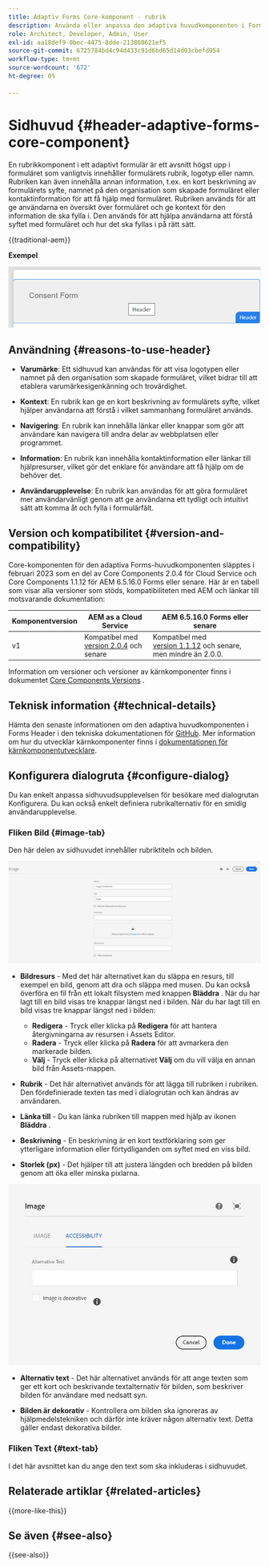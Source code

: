 ```yaml
---
title: Adaptiv Forms Core-komponent - rubrik
description: Använda eller anpassa den adaptiva huvudkomponenten i Forms Header.
role: Architect, Developer, Admin, User
exl-id: aa18def9-0bec-4475-8dde-213860621ef5
source-git-commit: 6725784bd4c94d433c91d6bd65d14d03cbefd954
workflow-type: tm+mt
source-wordcount: '672'
ht-degree: 0%

---
```



# Sidhuvud {#header-adaptive-forms-core-component}

En rubrikkomponent i ett adaptivt formulär är ett avsnitt högst upp i formuläret som vanligtvis innehåller formulärets rubrik, logotyp eller namn. Rubriken kan även innehålla annan information, t.ex. en kort beskrivning av formulärets syfte, namnet på den organisation som skapade formuläret eller kontaktinformation för att få hjälp med formuläret. Rubriken används för att ge användarna en översikt över formuläret och ge kontext för den information de ska fylla i. Den används för att hjälpa användarna att förstå syftet med formuläret och hur det ska fyllas i på rätt sätt.

{{traditional-aem}}

**Exempel**

![exempel](/help/adaptive-forms/assets/header.png)

## Användning {#reasons-to-use-header}

- **Varumärke**: Ett sidhuvud kan användas för att visa logotypen eller namnet på den organisation som skapade formuläret, vilket bidrar till att etablera varumärkesigenkänning och trovärdighet.

- **Kontext**: En rubrik kan ge en kort beskrivning av formulärets syfte, vilket hjälper användarna att förstå i vilket sammanhang formuläret används.

- **Navigering**: En rubrik kan innehålla länkar eller knappar som gör att användare kan navigera till andra delar av webbplatsen eller programmet.

- **Information**: En rubrik kan innehålla kontaktinformation eller länkar till hjälpresurser, vilket gör det enklare för användare att få hjälp om de behöver det.

- **Användarupplevelse**: En rubrik kan användas för att göra formuläret mer användarvänligt genom att ge användarna ett tydligt och intuitivt sätt att komma åt och fylla i formulärfält.

## Version och kompatibilitet {#version-and-compatibility}

Core-komponenten för den adaptiva Forms-huvudkomponenten släpptes i februari 2023 som en del av Core Components 2.0.4 för Cloud Service och Core Components 1.1.12 för AEM 6.5.16.0 Forms eller senare. Här är en tabell som visar alla versioner som stöds, kompatibiliteten med AEM och länkar till motsvarande dokumentation:

| Komponentversion | AEM as a Cloud Service | AEM 6.5.16.0 Forms eller senare |
|---|---|---|
| v1 | Kompatibel med <br>[version 2.0.4](/help/adaptive-forms/version.md) och senare | Kompatibel med <br>[version 1.1.12](/help/adaptive-forms/version.md) och senare, men mindre än 2.0.0. |

Information om versioner och versioner av kärnkomponenter finns i dokumentet [Core Components Versions](/help/adaptive-forms/version.md) .


<!-- ## Sample Component Output {#sample-component-output}

To experience the Accordion Component as well as see examples of its configuration options as well as HTML and JSON output, visit the [Component Library](https://adobe.com/go/aem_cmp_library_accordion). -->

## Teknisk information {#technical-details}

Hämta den senaste informationen om den adaptiva huvudkomponenten i Forms Header i den tekniska dokumentationen för [GitHub](https://github.com/adobe/aem-core-forms-components/tree/master/ui.af.apps/src/main/content/jcr_root/apps/core/fd/components/form/pageheader/v1/pageheader). Mer information om hur du utvecklar kärnkomponenter finns i [dokumentationen för kärnkomponentutvecklare](/help/developing/overview.md).

## Konfigurera dialogruta {#configure-dialog}

Du kan enkelt anpassa sidhuvudsupplevelsen för besökare med dialogrutan Konfigurera. Du kan också enkelt definiera rubrikalternativ för en smidig användarupplevelse.

### Fliken Bild {#image-tab}

Den här delen av sidhuvudet innehåller rubriktiteln och bilden.

![Imagetab](/help/adaptive-forms/assets/header_image.png)

- **Bildresurs** - Med det här alternativet kan du släppa en resurs, till exempel en bild, genom att dra och släppa med musen. Du kan också överföra en fil från ett lokalt filsystem med knappen **Bläddra** . När du har lagt till en bild visas tre knappar längst ned i bilden. När du har lagt till en bild visas tre knappar längst ned i bilden:
   - **Redigera** - Tryck eller klicka på **Redigera** för att hantera återgivningarna av resursen i Assets Editor.
   - **Radera** - Tryck eller klicka på **Radera** för att avmarkera den markerade bilden.
   - **Välj** - Tryck eller klicka på alternativet **Välj** om du vill välja en annan bild från Assets-mappen.

- **Rubrik** - Det här alternativet används för att lägga till rubriken i rubriken. Den fördefinierade texten tas med i dialogrutan och kan ändras av användaren.
- **Länka till** - Du kan länka rubriken till mappen med hjälp av ikonen **Bläddra** .
- **Beskrivning** - En beskrivning är en kort textförklaring som ger ytterligare information eller förtydliganden om syftet med en viss bild.
- **Storlek (px)** - Det hjälper till att justera längden och bredden på bilden genom att öka eller minska pixlarna.

![hjälpmedelsflik](/help/adaptive-forms/assets/header_accessibility.png)

- **Alternativ text** - Det här alternativet används för att ange texten som ger ett kort och beskrivande textalternativ för bilden, som beskriver bilden för användare med nedsatt syn.

- **Bilden är dekorativ** - Kontrollera om bilden ska ignoreras av hjälpmedelstekniken och därför inte kräver någon alternativ text. Detta gäller endast dekorativa bilder.

### Fliken Text {#text-tab}

I det här avsnittet kan du ange den text som ska inkluderas i sidhuvudet.

<!--

## Related article {#related-article}

* [Create a standalone Adaptive Form](https://experienceleague.adobe.com/docs/experience-manager-cloud-service/content/forms/adaptive-forms-authoring/authoring-adaptive-forms-core-components/create-an-adaptive-form-on-forms-cs/creating-adaptive-form-core-components.html?lang=sv-SE)

-->

## Relaterade artiklar {#related-articles}

{{more-like-this}}

## Se även {#see-also}

{{see-also}}
